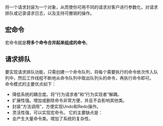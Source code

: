 将一个请求封装为一个对象，从而使你可用不同的请求对客户进行参数化，对请求排队或记录请求日志，以及支持可撤销的操作。
## 宏命令
宏命令就是**将多个命令合并起来组成的命令**。
## 请求排队
要实现请求排队功能，只需创建一个命令队列，将每个需要执行的命令依次传入队列中，然后工作线程不断地从命令队列中取出队列头的命令，再执行命令即可。
命令模式的主要优点如下：
- 降低系统的耦合度。将“行为请求者”和“行为实现者”解耦。
- 扩展性强。增加或删除命令非常方便，并且不会影响其他类。
- 封装“方法调用”，方便实现Undo和Redo操作。
- 灵活性强，可以实现宏命令。
它的主要缺点是：
- 会产生大量命令类。增加了系统的复杂性。